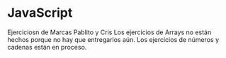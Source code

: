 # JavaScript
Ejerciciosn de Marcas Pablito y Cris
  Los ejercicios de Arrays no están hechos porque no hay que entregarlos aún.
  Los ejercicios de números y cadenas están en proceso.
